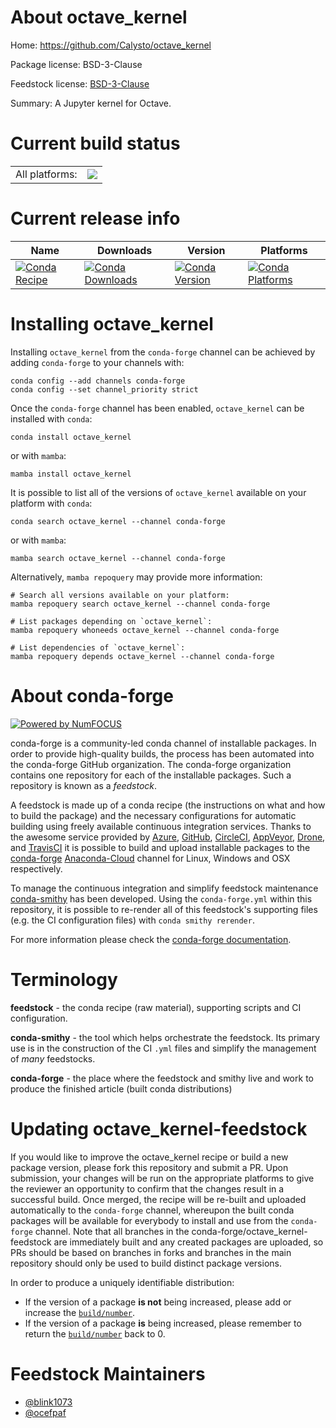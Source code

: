 About octave_kernel
===================

Home: https://github.com/Calysto/octave_kernel

Package license: BSD-3-Clause

Feedstock license: [BSD-3-Clause](https://github.com/conda-forge/octave_kernel-feedstock/blob/main/LICENSE.txt)

Summary: A Jupyter kernel for Octave.

Current build status
====================


<table><tr><td>All platforms:</td>
    <td>
      <a href="https://dev.azure.com/conda-forge/feedstock-builds/_build/latest?definitionId=5653&branchName=main">
        <img src="https://dev.azure.com/conda-forge/feedstock-builds/_apis/build/status/octave_kernel-feedstock?branchName=main">
      </a>
    </td>
  </tr>
</table>

Current release info
====================

| Name | Downloads | Version | Platforms |
| --- | --- | --- | --- |
| [![Conda Recipe](https://img.shields.io/badge/recipe-octave_kernel-green.svg)](https://anaconda.org/conda-forge/octave_kernel) | [![Conda Downloads](https://img.shields.io/conda/dn/conda-forge/octave_kernel.svg)](https://anaconda.org/conda-forge/octave_kernel) | [![Conda Version](https://img.shields.io/conda/vn/conda-forge/octave_kernel.svg)](https://anaconda.org/conda-forge/octave_kernel) | [![Conda Platforms](https://img.shields.io/conda/pn/conda-forge/octave_kernel.svg)](https://anaconda.org/conda-forge/octave_kernel) |

Installing octave_kernel
========================

Installing `octave_kernel` from the `conda-forge` channel can be achieved by adding `conda-forge` to your channels with:

```
conda config --add channels conda-forge
conda config --set channel_priority strict
```

Once the `conda-forge` channel has been enabled, `octave_kernel` can be installed with `conda`:

```
conda install octave_kernel
```

or with `mamba`:

```
mamba install octave_kernel
```

It is possible to list all of the versions of `octave_kernel` available on your platform with `conda`:

```
conda search octave_kernel --channel conda-forge
```

or with `mamba`:

```
mamba search octave_kernel --channel conda-forge
```

Alternatively, `mamba repoquery` may provide more information:

```
# Search all versions available on your platform:
mamba repoquery search octave_kernel --channel conda-forge

# List packages depending on `octave_kernel`:
mamba repoquery whoneeds octave_kernel --channel conda-forge

# List dependencies of `octave_kernel`:
mamba repoquery depends octave_kernel --channel conda-forge
```


About conda-forge
=================

[![Powered by
NumFOCUS](https://img.shields.io/badge/powered%20by-NumFOCUS-orange.svg?style=flat&colorA=E1523D&colorB=007D8A)](https://numfocus.org)

conda-forge is a community-led conda channel of installable packages.
In order to provide high-quality builds, the process has been automated into the
conda-forge GitHub organization. The conda-forge organization contains one repository
for each of the installable packages. Such a repository is known as a *feedstock*.

A feedstock is made up of a conda recipe (the instructions on what and how to build
the package) and the necessary configurations for automatic building using freely
available continuous integration services. Thanks to the awesome service provided by
[Azure](https://azure.microsoft.com/en-us/services/devops/), [GitHub](https://github.com/),
[CircleCI](https://circleci.com/), [AppVeyor](https://www.appveyor.com/),
[Drone](https://cloud.drone.io/welcome), and [TravisCI](https://travis-ci.com/)
it is possible to build and upload installable packages to the
[conda-forge](https://anaconda.org/conda-forge) [Anaconda-Cloud](https://anaconda.org/)
channel for Linux, Windows and OSX respectively.

To manage the continuous integration and simplify feedstock maintenance
[conda-smithy](https://github.com/conda-forge/conda-smithy) has been developed.
Using the ``conda-forge.yml`` within this repository, it is possible to re-render all of
this feedstock's supporting files (e.g. the CI configuration files) with ``conda smithy rerender``.

For more information please check the [conda-forge documentation](https://conda-forge.org/docs/).

Terminology
===========

**feedstock** - the conda recipe (raw material), supporting scripts and CI configuration.

**conda-smithy** - the tool which helps orchestrate the feedstock.
                   Its primary use is in the construction of the CI ``.yml`` files
                   and simplify the management of *many* feedstocks.

**conda-forge** - the place where the feedstock and smithy live and work to
                  produce the finished article (built conda distributions)


Updating octave_kernel-feedstock
================================

If you would like to improve the octave_kernel recipe or build a new
package version, please fork this repository and submit a PR. Upon submission,
your changes will be run on the appropriate platforms to give the reviewer an
opportunity to confirm that the changes result in a successful build. Once
merged, the recipe will be re-built and uploaded automatically to the
`conda-forge` channel, whereupon the built conda packages will be available for
everybody to install and use from the `conda-forge` channel.
Note that all branches in the conda-forge/octave_kernel-feedstock are
immediately built and any created packages are uploaded, so PRs should be based
on branches in forks and branches in the main repository should only be used to
build distinct package versions.

In order to produce a uniquely identifiable distribution:
 * If the version of a package **is not** being increased, please add or increase
   the [``build/number``](https://docs.conda.io/projects/conda-build/en/latest/resources/define-metadata.html#build-number-and-string).
 * If the version of a package **is** being increased, please remember to return
   the [``build/number``](https://docs.conda.io/projects/conda-build/en/latest/resources/define-metadata.html#build-number-and-string)
   back to 0.

Feedstock Maintainers
=====================

* [@blink1073](https://github.com/blink1073/)
* [@ocefpaf](https://github.com/ocefpaf/)

